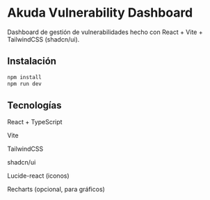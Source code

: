 # Akuda Vulnerability Dashboard

Dashboard de gestión de vulnerabilidades hecho con React + Vite + TailwindCSS (shadcn/ui).

## Instalación

```bash
npm install
npm run dev
```
## Tecnologías
React + TypeScript

Vite

TailwindCSS

shadcn/ui

Lucide-react (iconos)

Recharts (opcional, para gráficos)

